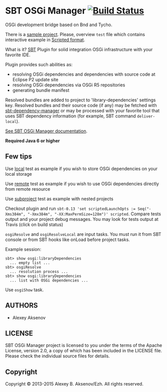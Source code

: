 SBT OSGi Manager [![Build Status](https://travis-ci.org/digimead/sbt-osgi-manager.png)](https://travis-ci.org/digimead/sbt-osgi-manager)
================

OSGi development bridge based on Bnd and Tycho.

There is a [sample project][sp]. Please, overview `test` file which contains interactive example in [Scripted format][sc].

What is it? [SBT][sbt] Plugin for solid integration OSGi infrastructure with your favorite IDE.

Plugin provides such abilities as:

* resolving OSGi dependencies and dependencies with source code at Eclipse P2 update site
* resolving OSGi dependencies via OSGi R5 repositories
* generating bundle manifest

Resolved bundles are added to project to 'library-dependencies' settings key. Resolved bundles and their source code (if any) may be fetched with [sbt-dependency-manager][dm] or may be processed with your favorite tool that uses SBT dependency information (for example, SBT command `deliver-local`).

[See SBT OSGi Manager documentation](http://digimead.github.io/sbt-osgi-manager/).

__Required Java 6 or higher__

Few tips
--------

Use [local](https://github.com/digimead/sbt-osgi-manager/tree/master/src/sbt-test/osgi-manager/local) test as example if you wish to store OSGi dependencies on your local storage

Use [remote](https://github.com/digimead/sbt-osgi-manager/tree/master/src/sbt-test/osgi-manager/remote) test as example if you wish to use OSGi dependencies directly from remote resource

Use [subproject](https://github.com/digimead/sbt-osgi-manager/tree/master/src/sbt-test/osgi-manager/subproject) test as example with nested projects

Checkout plugin and run ```sbt-0.13 'set scriptedLaunchOpts := Seq("-Xms384m", "-Xmx384m", "-XX:MaxPermSize=128m")' scripted```. Compare tests output and your project debug messages. You may look for tests output at Travis (click on build status)

```osgiResolve``` and ```osgiResolveLocal``` are input tasks. You must run it from SBT console or from SBT hooks like onLoad before project tasks.

Example session:
```
sbt> show osgi:libraryDependencies
  ... empty list ...
sbt> osgiResolve
  ... resolution process ...
sbt> show osgi:libraryDependencies
  ... list with OSGi dependencies ...
```

Use ```osgiShow``` task.

AUTHORS
-------

* Alexey Aksenov

LICENSE
-------

SBT OSGi Manager project is licensed to you under the terms of
the Apache License, version 2.0, a copy of which has been
included in the LICENSE file.
Please check the individual source files for details.

Copyright
---------

Copyright © 2013-2015 Alexey B. Aksenov/Ezh. All rights reserved.

[dm]: https://github.com/digimead/sbt-dependency-manager
[sbt]: https://github.com/sbt/sbt
[sc]: http://eed3si9n.com/testing-sbt-plugins
[sp]: https://github.com/digimead/sbt-osgi-manager/tree/master/src/sbt-test/osgi-manager/local
